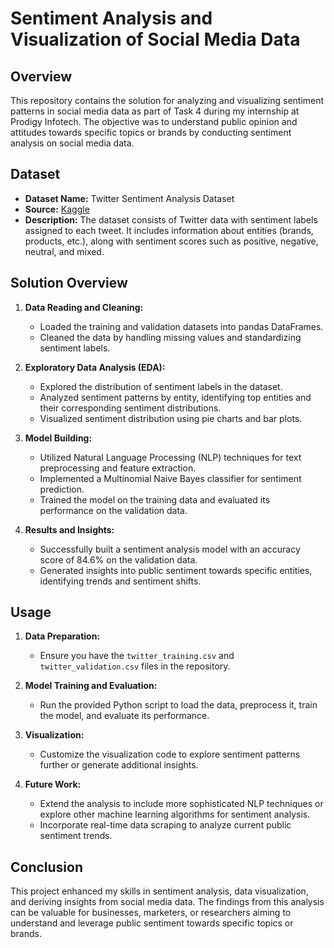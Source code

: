 # Sentiment Analysis and Visualization of Social Media Data

## Overview

This repository contains the solution for analyzing and visualizing sentiment patterns in social media data as part of Task 4 during my internship at Prodigy Infotech. The objective was to understand public opinion and attitudes towards specific topics or brands by conducting sentiment analysis on social media data.

## Dataset

- **Dataset Name:** Twitter Sentiment Analysis Dataset
- **Source:** [Kaggle](https://www.kaggle.com/datasets/jp797498e/twitter-entity-sentiment-analysis)
- **Description:** The dataset consists of Twitter data with sentiment labels assigned to each tweet. It includes information about entities (brands, products, etc.), along with sentiment scores such as positive, negative, neutral, and mixed.

## Solution Overview

1. **Data Reading and Cleaning:**
   - Loaded the training and validation datasets into pandas DataFrames.
   - Cleaned the data by handling missing values and standardizing sentiment labels.

2. **Exploratory Data Analysis (EDA):**
   - Explored the distribution of sentiment labels in the dataset.
   - Analyzed sentiment patterns by entity, identifying top entities and their corresponding sentiment distributions.
   - Visualized sentiment distribution using pie charts and bar plots.

3. **Model Building:**
   - Utilized Natural Language Processing (NLP) techniques for text preprocessing and feature extraction.
   - Implemented a Multinomial Naive Bayes classifier for sentiment prediction.
   - Trained the model on the training data and evaluated its performance on the validation data.

4. **Results and Insights:**
   - Successfully built a sentiment analysis model with an accuracy score of 84.6% on the validation data.
   - Generated insights into public sentiment towards specific entities, identifying trends and sentiment shifts.

## Usage

1. **Data Preparation:**
   - Ensure you have the `twitter_training.csv` and `twitter_validation.csv` files in the repository.

2. **Model Training and Evaluation:**
   - Run the provided Python script to load the data, preprocess it, train the model, and evaluate its performance.

3. **Visualization:**
   - Customize the visualization code to explore sentiment patterns further or generate additional insights.

4. **Future Work:**
   - Extend the analysis to include more sophisticated NLP techniques or explore other machine learning algorithms for sentiment analysis.
   - Incorporate real-time data scraping to analyze current public sentiment trends.

## Conclusion

This project enhanced my skills in sentiment analysis, data visualization, and deriving insights from social media data. The findings from this analysis can be valuable for businesses, marketers, or researchers aiming to understand and leverage public sentiment towards specific topics or brands.


